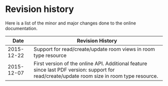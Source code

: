 # Revision history
Here is a list of the minor and major changes done to the online documentation.

| Date | Revision History |
| ---- | ---------------- |
| 2015-12-22 | Support for read/create/update room views in room type resource |
| 2015-12-07 | First version of the online API. Additional feature since last PDF version: support for read/create/update room size in room type resource. |

